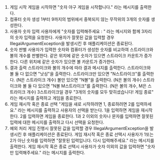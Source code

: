 1. 게임 시작
   게임을 시작하면 "숫자 야구 게임을 시작합니다." 라는 메시지를 출력한다.
2. 컴퓨터 숫자 생성
   1부터 9까지의 범위에서 중복되지 않는 무작위의 3개의 숫자를 생성한다.
3. 사용자 숫자 입력
   사용자에게 "숫자를 입력해주세요 : " 라는 메시지와 함께 3자리의 숫자 입력을 요청한다.
   사용자가 잘못된 값을 입력할 경우 IllegalArgumentException을 발생시킨 후 애플리케이션은 종료된다.
4. 숫자 판별
   사용자가 입력한 숫자와 컴퓨터가 생성한 숫자를 비교하여 스트라이크와 볼의 개수를 판별한다.
   같은 위치에 같은 숫자가 있으면 스트라이크 카운트가 증가한다.
   다른 위치에 같은 숫자가 있으면 볼 카운트가 증가한다.
5. 결과 출력
   스트라이크와 볼의 개수에 따라 결과 메시지를 출력한다.
   스트라이크와 볼 둘 다 없으면 "낫싱"을 출력한다.
   스트라이크만 있으면 "N스트라이크"를 출력한다. (N은 스트라이크 개수)
   볼만 있으면 "N볼"을 출력한다. (N은 볼의 개수)
   스트라이크와 볼 둘 다 있으면 "N볼 M스트라이크"를 출력한다. (N은 볼의 개수, M은 스트라이크 개수)
   3스트라이크일 경우 "3개의 숫자를 모두 맞히셨습니다! 게임 종료" 라는 메시지를 출력하고 게임을 종료한다.
6. 게임 재시작 혹은 종료 선택
   "게임을 새로 시작하려면 1, 종료하려면 2를 입력하세요." 라는 메시지를 출력하고 사용자의 선택을 받는다.
   1을 입력하면 게임을 재시작한다.
   2를 입력하면 게임을 종료한다.
   1과 2 이외의 숫자나 문자를 입력하면 잘못된 입력에 대한 메시지를 출력하고 다시 선택을 요청한다.
7. 예외 처리
   게임 진행시 잘못된 값을 입력할 경우 IllegalArgumentException을 발생시킨 후 애플리케이션은 종료된다.
   게임 재시작 혹은 종료 선택시 사용자가 1또는 2가 아닌 숫자를 입력하면 "잘못된 입력입니다. 다시 입력해주세요." 라는 메시지를 출력한다.
   게임 재시작 혹은 종료 선택시 사용자가 숫자 이외의 값을 입력하면 "숫자만 입력해주세요." 라는 메시지를 출력한다.